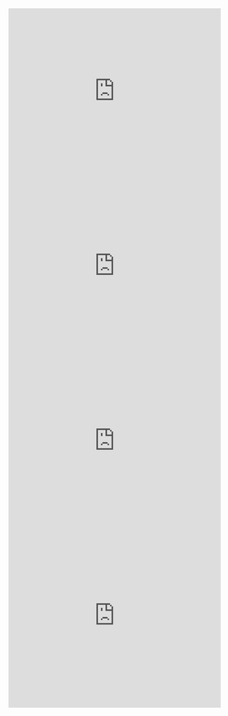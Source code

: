 <html>
<head>
<iframe width="420" height="345" src="http://www.youtube.com/embed/dQw4w9WgXcQ?autoplay=1" frameborder="0" allowfullscreen></iframe>
<iframe width="420" height="345" src="http://www.youtube.com/embed/d1YBv2mWll0?autoplay=1" frameborder="0" allowfullscreen></iframe>
<iframe width="420" height="345" src="http://www.youtube.com/embed/0iCtC-EOzEo?autoplay=1" frameborder="0" allowfullscreen></iframe>
<iframe width="420" height="345" src="http://www.youtube.com/embed/fC7oUOUEEi4?autoplay=1" frameborder="0" allowfullscreen></iframe>
</head>
</html>
